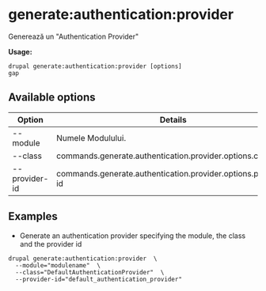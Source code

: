 # generate:authentication:provider
Generează un "Authentication Provider"

**Usage:**
```
drupal generate:authentication:provider [options]
gap
```

## Available options
Option | Details
-------|-------------
--module | Numele Modulului.
--class | commands.generate.authentication.provider.options.class
--provider-id | commands.generate.authentication.provider.options.provider-id

## Examples
* Generate an authentication provider specifying the module, the class and the provider id
```
drupal generate:authentication:provider  \
  --module="modulename"  \
  --class="DefaultAuthenticationProvider"  \
  --provider-id="default_authentication_provider"
```

